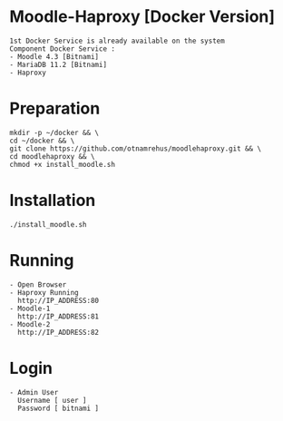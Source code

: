 # Moodle-Haproxy [Docker Version] 
    1st Docker Service is already available on the system
    Component Docker Service :
    - Moodle 4.3 [Bitnami]
    - MariaDB 11.2 [Bitnami]
    - Haproxy
    
# Preparation
    mkdir -p ~/docker && \
    cd ~/docker && \
    git clone https://github.com/otnamrehus/moodlehaproxy.git && \
    cd moodlehaproxy && \
    chmod +x install_moodle.sh
    
# Installation
    ./install_moodle.sh
    
# Running
    - Open Browser     
    - Haproxy Running 
      http://IP_ADDRESS:80   
    - Moodle-1  
      http://IP_ADDRESS:81  
    - Moodle-2  
      http://IP_ADDRESS:82 
# Login
    - Admin User
      Username [ user ]
      Password [ bitnami ]        
